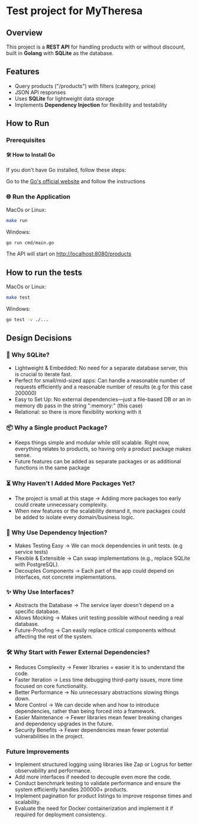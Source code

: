# Test project for MyTheresa

## Overview

This project is a **REST API** for handling products with or without discount,
built in **Golang** with **SQLite** as the database.

## Features

- Query products ("/products") with filters (category, price)
- JSON API responses
- Uses **SQLite** for lightweight data storage
- Implements **Dependency Injection** for flexibility and testability

## How to Run

### Prerequisites

#### 🛠️ How to Install Go

If you don't have Go installed, follow these steps:

Go to the [Go's official website](https://go.dev/doc/install) and follow the instructions

### 🌐 Run the Application

MacOs or Linux:

```bash
make run
```

Windows:


```bash
go run cmd/main.go
```

The API will start on [http://localhost:8080/products](http://localhost:8080/products)

## How to run the tests

MacOs or Linux:

```bash
make test
```

Windows:


```bash
go test -v ./...
```

## Design Decisions

### 🚀 Why SQLite?

- Lightweight & Embedded: No need for a separate database server, this is crucial
  to iterate fast.
- Perfect for small/mid-sized apps: Can handle a reasonable number
  of requests efficiently and a reasonable number of results (e.g for this case 200000)
- Easy to Set Up: No external dependencies—just a file-based DB or an in memory db
  pass in the string ":memory:" (this case)
- Relational: so there is more flexibility working with it

### 📦 Why a Single product Package?

- Keeps things simple and modular while still scalable.
  Right now, everything relates to products, so having only a product package
makes sense.
- Future features can be added as separate packages or as additional
  functions in the same package

### ⏳ Why Haven’t I Added More Packages Yet?

- The project is small at this stage -> Adding more packages too early could create
  unnecessary complexity.
- When new features or the scalability demand it, more packages could be added to
  isolate every domain/business logic.

### 🔧 Why Use Dependency Injection?

- Makes Testing Easy -> We can mock dependencies in unit tests.
  (e.g service tests)
- Flexible & Extensible -> Can swap implementations (e.g., replace SQLite with PostgreSQL).
- Decouples Components -> Each part of the app could depend on interfaces,
 not concrete implementations.

### ✨ Why Use Interfaces?

- Abstracts the Database -> The service layer doesn't depend on a specific database.
- Allows Mocking -> Makes unit testing possible without needing a real database.
- Future-Proofing -> Can easily replace critical components without affecting the
rest of the system.

### 🛠️ Why Start with Fewer External Dependencies?

- Reduces Complexity -> Fewer libraries = easier it is to understand the code.
- Faster Iteration -> Less time debugging third-party issues, more time focused
  on core functionality.
- Better Performance -> No unnecessary abstractions slowing things down.
- More Control -> We can decide when and how to introduce dependencies, rather than
  being forced into a framework.
- Easier Maintenance -> Fewer libraries mean fewer breaking changes and dependency
  upgrades in the future.
- Security Benefits -> Fewer dependencies mean fewer potential vulnerabilities
  in the project.

### Future Improvements

- Implement structured logging using libraries like Zap or Logrus for better
observability and performance.
- Add more interfaces if needed to decouple even more the code.
- Conduct benchmark testing to validate performance and ensure the system efficiently
handles 200000+ products.
- Implement pagination for product listings to improve response times and scalability.
- Evaluate the need for Docker containerization and implement it if required for
deployment consistency.
